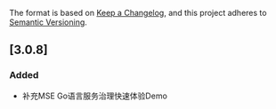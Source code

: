 The format is based on [Keep a Changelog](https://keepachangelog.com/zh-CN/1.1.0/),
and this project adheres to [Semantic Versioning](https://semver.org/lang/zh-CN/spec/v2.0.0.html).

## [3.0.8]

### Added
- 补充MSE Go语言服务治理快速体验Demo

